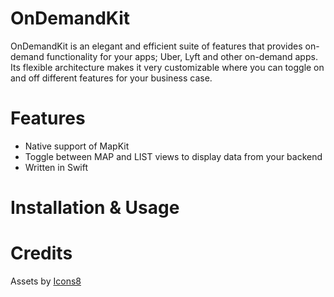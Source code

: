 # OnDemandKit
OnDemandKit is an elegant and efficient suite of features that provides on-demand functionality for your apps; Uber, Lyft and other on-demand apps. Its flexible architecture makes it very customizable where you can toggle on and off different features for your business case. 

# Features
- Native support of MapKit
- Toggle between MAP and LIST views to display data from your backend
- Written in Swift

# Installation & Usage

# Credits
Assets by <a href="https://icons8.com">Icons8</a>
